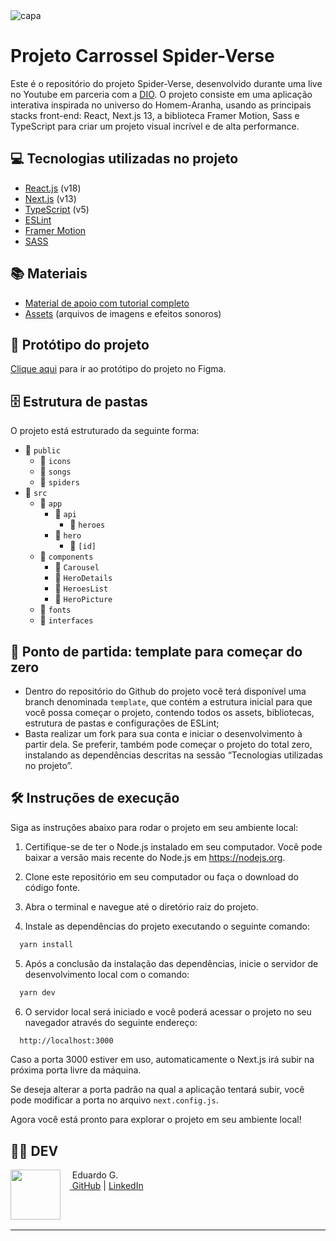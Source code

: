 <img src="https://drive.google.com/file/d/1YfoXvUB2nAg4PdZ8kHnmFlBfQcqbFChg/view?usp=sharing" alt="capa" />

# Projeto Carrossel Spider-Verse

Este é o repositório do projeto Spider-Verse, desenvolvido durante uma live no Youtube em parceria com a [DIO](https://dio.me). O projeto consiste em uma aplicação interativa inspirada no universo do Homem-Aranha, usando as principais stacks front-end: React, Next.js 13, a biblioteca Framer Motion, Sass e TypeScript para criar um projeto visual incrível e de alta performance.

## 💻 Tecnologias utilizadas no projeto

- [React.js](https://reactjs.org) (v18)
- [Next.js](https://nextjs.org) (v13)
- [TypeScript](https://www.typescriptlang.org) (v5)
- [ESLint](https://eslint.org)
- [Framer Motion](https://www.framer.com/api/motion)
- [SASS](https://sass-lang.com)

## 📚 Materiais

- [Material de apoio com tutorial completo](https://www.notion.so/Live-Criando-um-carrossel-parallax-do-Aranhaverso-com-React-Next-js-13-e-Framer-Motion-b0e527193c66459ca485645d3091913f?pvs=4)
- [Assets](https://drive.google.com/drive/folders/1RLpTFHz3T8qbjTLwtk68ajnDT7rVD97y?usp=sharing) (arquivos de imagens e efeitos sonoros)


## 🎨 Protótipo do projeto

[Clique aqui](https://www.figma.com/file/8qVMR9NabaVusyKEuJ43jW/Landpage---SpiderVerse?type=design&t=QfwqQCvhVkLqDDf6-0) para ir ao protótipo do projeto no Figma.

## 🗄️ Estrutura de pastas

O projeto está estruturado da seguinte forma:

- 📁 `public`
  - 📁 `icons`
  - 📁 `songs`
  - 📁 `spiders`
- 📁 `src`
  - 📁 `app`
    - 📁 `api`
      - 📁 `heroes`
    - 📁 `hero`
      - 📁 `[id]`
  - 📁 `components`
    - 📁 `Carousel`
    - 📁 `HeroDetails`
    - 📁 `HeroesList`
    - 📁 `HeroPicture`
  - 📁 `fonts`
  - 📁 `interfaces`

## 📄 Ponto de partida: template para começar do zero

- Dentro do repositório do Github do projeto você terá disponível uma branch denominada `template`, que contém a estrutura inicial para que você possa começar o projeto, contendo todos os assets, bibliotecas, estrutura de pastas e configurações de ESLint;
- Basta realizar um fork para sua conta e iniciar o desenvolvimento à partir dela. Se preferir, também pode começar o projeto do total zero, instalando as dependências descritas na sessão “Tecnologias utilizadas no projeto”.

## 🛠️ Instruções de execução

Siga as instruções abaixo para rodar o projeto em seu ambiente local:

1. Certifique-se de ter o Node.js instalado em seu computador. Você pode baixar a versão mais recente do Node.js em https://nodejs.org.

2. Clone este repositório em seu computador ou faça o download do código fonte.

3. Abra o terminal e navegue até o diretório raiz do projeto.

4. Instale as dependências do projeto executando o seguinte comando:

```bash
  yarn install
```

5. Após a conclusão da instalação das dependências, inicie o servidor de desenvolvimento local com o comando:

```bash
  yarn dev
```

6. O servidor local será iniciado e você poderá acessar o projeto no seu navegador através do seguinte endereço:

```bash
  http://localhost:3000
```

Caso a porta 3000 estiver em uso, automaticamente o Next.js irá subir na próxima porta livre da máquina.

Se deseja alterar a porta padrão na qual a aplicação tentará subir, você pode modificar a porta no arquivo `next.config.js`.

Agora você está pronto para explorar o projeto em seu ambiente local!

## 👩‍💻 DEV

<p>
    <img align=left margin=10 width=80 src="https://avatars.githubusercontent.com/u/35434628?v=4"/>
    <p>&nbsp&nbsp&nbsp Eduardo G.<br>
    &nbsp&nbsp&nbsp<a href="http://instagram.com/programi_">&nbsp;<a href="https://github.com/Eduardo377">GitHub</a>&nbsp;|&nbsp;<a href="https://www.linkedin.com/in/eduardogomes377/">LinkedIn</a>&nbsp;</p>
</p>
<br/><br/>
<p>

---